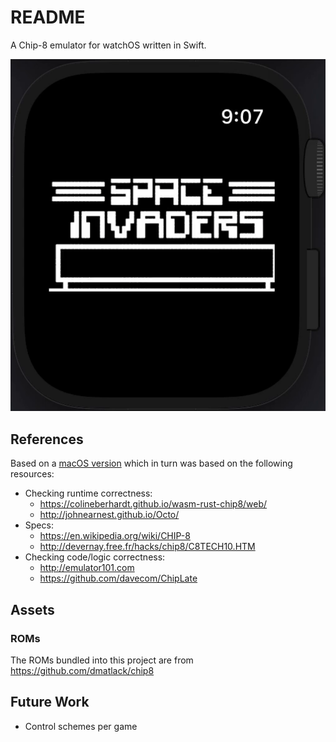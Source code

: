 # README
A Chip-8 emulator for watchOS written in Swift.

![](invaders.gif)

## References
Based on a [macOS version](https://github.com/ryanggrey/chip-8-macos) which in turn was based on the following resources:
- Checking runtime correctness:
  - https://colineberhardt.github.io/wasm-rust-chip8/web/
  - http://johnearnest.github.io/Octo/
- Specs:
  - https://en.wikipedia.org/wiki/CHIP-8
  - http://devernay.free.fr/hacks/chip8/C8TECH10.HTM
- Checking code/logic correctness:
  - http://emulator101.com
  - https://github.com/davecom/ChipLate

## Assets
### ROMs
The ROMs bundled into this project are from https://github.com/dmatlack/chip8

## Future Work
- Control schemes per game